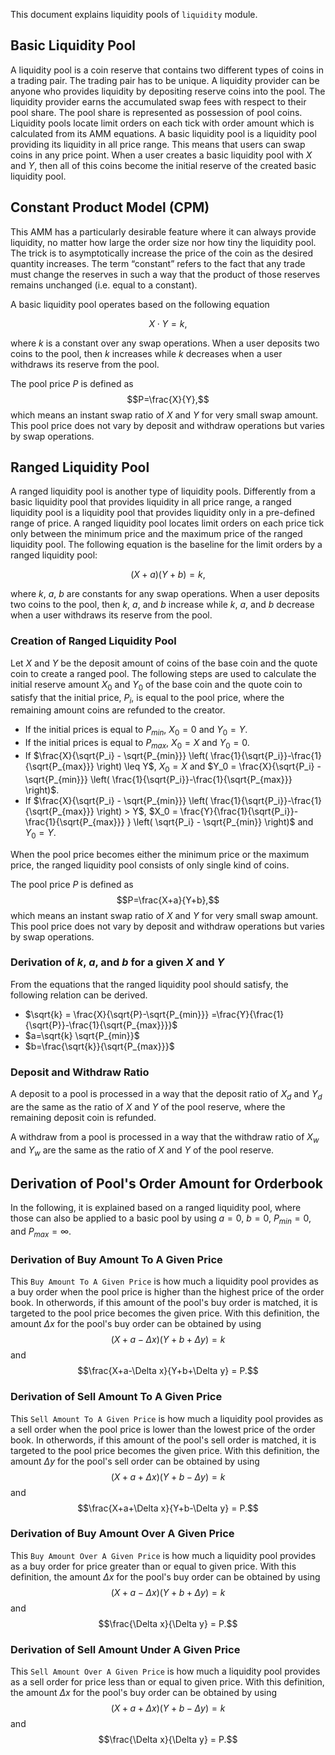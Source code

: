 This document explains liquidity pools of `liquidity` module.


## Basic Liquidity Pool

A liquidity pool is a coin reserve that contains two different types of coins in a trading pair.
The trading pair has to be unique.
A liquidity provider can be anyone who provides liquidity by depositing reserve coins into the pool.
The liquidity provider earns the accumulated swap fees with respect to their pool share.
The pool share is represented as possession of pool coins.
Liquidity pools locate limit orders on each tick with order amount
which is calculated from its AMM equations.
A basic liquidity pool is a liquidity pool providing its liquidity in all price range. 
This means that users can swap coins in any price point.
When a user creates a basic liquidity pool with $X$ and $Y$, then all of this coins become the initial reserve of the created basic liquidity pool.


## Constant Product Model (CPM)

This AMM has a particularly desirable feature where it can always provide liquidity,
no matter how large the order size nor how tiny the liquidity pool.
The trick is to asymptotically increase the price of the coin as the desired quantity increases.
The term “constant” refers to the fact that any trade must change the reserves in such a way
that the product of those reserves remains unchanged (i.e. equal to a constant).

A basic liquidity pool operates based on the following equation

$$X \cdot Y = k,$$

where $k$ is a constant over any swap operations.
When a user deposits two coins to the pool, then $k$ increases while $k$ decreases when a user withdraws its reserve from the pool.

The pool price $P$ is defined as 
$$P=\frac{X}{Y},$$
 which means an instant swap ratio of $X$ and $Y$ for very small swap amount.
This pool price does not vary by deposit and withdraw operations but varies by swap operations.

## Ranged Liquidity Pool

A ranged liquidity pool is another type of liquidity pools.
Differently from a basic liquidity pool that provides liquidity in all price range, a ranged liquidity pool is a liquidity pool that provides liquidity only in a pre-defined range of price.
A ranged liquidity pool locates limit orders on each price tick only between the minimum price and the maximum price of the ranged liquidity pool.
The following equation is the baseline for the limit orders by a ranged liquidity pool:

$$(X+a) (Y+b) = k,$$

where $k$, $a$, $b$ are constants for any swap operations.
When a user deposits two coins to the pool, then $k$, $a$, and $b$ increase while $k$, $a$, and $b$ decrease when a user withdraws its reserve from the pool.

### Creation of Ranged Liquidity Pool

Let $X$ and $Y$ be the deposit amount of coins of the base coin and the quote coin to create a ranged pool.
The following steps are used to calculate the initial reserve amount $X_0$ and $Y_0$ of the base coin and the quote coin to satisfy that the initial price, $P_i$, is equal to the pool price, where the remaining amount coins are refunded to the creator.

- If the initial prices is equal to $P_{min}$, $X_0 = 0$ and $Y_0 = Y$.
- If the initial prices is equal to $P_{max}$, $X_0 = X$ and $Y_0 = 0$.
- If $\frac{X}{\sqrt{P_i} - \sqrt{P_{min}}} \left( \frac{1}{\sqrt{P_i}}-\frac{1}{\sqrt{P_{max}}} \right) \leq Y$, $X_0 = X$ and $Y_0 = \frac{X}{\sqrt{P_i} - \sqrt{P_{min}}} \left( \frac{1}{\sqrt{P_i}}-\frac{1}{\sqrt{P_{max}}} \right)$.
- If $\frac{X}{\sqrt{P_i} - \sqrt{P_{min}}} \left( \frac{1}{\sqrt{P_i}}-\frac{1}{\sqrt{P_{max}}} \right) > Y$, $X_0 = \frac{Y}{\frac{1}{\sqrt{P_i}}-\frac{1}{\sqrt{P_{max}}} } \left( \sqrt{P_i} - \sqrt{P_{min}} \right)$ and $Y_0 = Y$. 

When the pool price becomes either the minimum price or the maximum price, the ranged liquidity pool consists of only single kind of coins.

The pool price $P$ is defined as
$$P=\frac{X+a}{Y+b},$$
which means an instant swap ratio of $X$ and $Y$ for very small swap amount.
This pool price does not vary by deposit and withdraw operations but varies by swap operations.

### Derivation of $k$, $a$, and $b$ for a given $X$ and $Y$

From the equations that the ranged liquidity pool should satisfy, the following relation can be derived.

- $\sqrt{k} = \frac{X}{\sqrt{P}-\sqrt{P_{min}}} =\frac{Y}{\frac{1}{\sqrt{P}}-\frac{1}{\sqrt{P_{max}}}}$
- $a=\sqrt{k} \sqrt{P_{min}}$
- $b=\frac{\sqrt{k}}{\sqrt{P_{max}}}$

### Deposit and Withdraw Ratio

A deposit to a pool is processed in a way that the deposit ratio of $X_d$ and $Y_d$ are the same as the ratio of $X$ and $Y$ of the pool reserve, where the remaining deposit coin is refunded.

A withdraw from a pool is processed in a way that the withdraw ratio of $X_w$ and $Y_w$ are the same as the ratio of $X$ and $Y$ of the pool reserve.

## Derivation of Pool's Order Amount for Orderbook

In the following, it is explained based on a ranged liquidity pool, where those can also be applied to a basic pool by using $a=0$, $b=0$, $P_{min}=0$, and $P_{max}=\infty$.

### Derivation of Buy Amount To A Given Price

This `Buy Amount To A Given Price` is how much a liquidity pool provides as a buy order when the pool price is higher than the highest price of the order book.
In otherwords, if this amount of the pool's buy order is matched, it is targeted to the pool price becomes the given price.
With this definition, the amount $\Delta x$ for the pool's buy order can be obtained by using
$$(X+a-\Delta x)(Y+b+\Delta y)=k$$
and 
$$\frac{X+a-\Delta x}{Y+b+\Delta y} = P.$$

### Derivation of Sell Amount To A Given Price

This `Sell Amount To A Given Price` is how much a liquidity pool provides as a sell order when the pool price is lower than the lowest price of the order book.
In otherwords, if this amount of the pool's sell order is matched, it is targeted to the pool price becomes the given price.
With this definition, the amount $\Delta y$ for the pool's sell order can be obtained by using
$$(X+a+\Delta x)(Y+b-\Delta y)=k$$
and 
$$\frac{X+a+\Delta x}{Y+b-\Delta y} = P.$$


### Derivation of Buy Amount Over A Given Price

This `Buy Amount Over A Given Price` is how much a liquidity pool provides as a buy order for price greater than or equal to given price.
With this definition, the amount $\Delta x$ for the pool's buy order can be obtained by using
$$(X+a-\Delta x)(Y+b+\Delta y)=k$$
and 
$$\frac{\Delta x}{\Delta y} = P.$$


### Derivation of Sell Amount Under A Given Price


This `Sell Amount Over A Given Price` is how much a liquidity pool provides as a sell order for price less than or equal to given price.
With this definition, the amount $\Delta x$ for the pool's buy order can be obtained by using
$$(X+a+\Delta x)(Y+b-\Delta y)=k$$
and 
$$\frac{\Delta x}{\Delta y} = P.$$